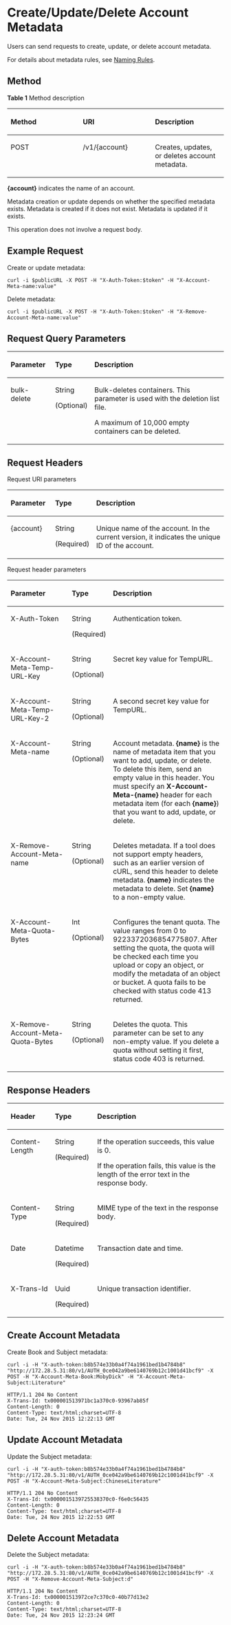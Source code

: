 # Create/Update/Delete Account Metadata<a name="obs_03_0020"></a>

Users can send requests to create, update, or delete account metadata.

For details about metadata rules, see  [Naming Rules](naming-rules.md).

## Method<a name="section3051751717825"></a>

**Table  1**  Method description

<a name="table5599981617825"></a>
<table><thead align="left"><tr id="row1708100417825"><th class="cellrowborder" valign="top" width="33.33333333333333%" id="mcps1.2.4.1.1"><p id="p4138407817825"><a name="p4138407817825"></a><a name="p4138407817825"></a>Method</p>
</th>
<th class="cellrowborder" valign="top" width="33.33333333333333%" id="mcps1.2.4.1.2"><p id="p3711316617825"><a name="p3711316617825"></a><a name="p3711316617825"></a><strong id="b6558304317825"><a name="b6558304317825"></a><a name="b6558304317825"></a>URI</strong></p>
</th>
<th class="cellrowborder" valign="top" width="33.33333333333333%" id="mcps1.2.4.1.3"><p id="p1062627917825"><a name="p1062627917825"></a><a name="p1062627917825"></a>Description</p>
</th>
</tr>
</thead>
<tbody><tr id="row2903806617825"><td class="cellrowborder" valign="top" width="33.33333333333333%" headers="mcps1.2.4.1.1 "><p id="p327315417825"><a name="p327315417825"></a><a name="p327315417825"></a>POST</p>
</td>
<td class="cellrowborder" valign="top" width="33.33333333333333%" headers="mcps1.2.4.1.2 "><p id="p6379890217825"><a name="p6379890217825"></a><a name="p6379890217825"></a>/v1/{account}</p>
</td>
<td class="cellrowborder" valign="top" width="33.33333333333333%" headers="mcps1.2.4.1.3 "><p id="p32856717825"><a name="p32856717825"></a><a name="p32856717825"></a>Creates, updates, or deletes account metadata.</p>
</td>
</tr>
</tbody>
</table>

**\{account\}**  indicates the name of an account.

Metadata creation or update depends on whether the specified metadata exists. Metadata is created if it does not exist. Metadata is updated if it exists.

This operation does not involve a request body.

## Example Request<a name="section58521383"></a>

Create or update metadata:

```
curl -i $publicURL -X POST -H "X-Auth-Token:$token" -H "X-Account-Meta-name:value"
```

Delete metadata:

```
curl -i $publicURL -X POST -H "X-Auth-Token:$token" -H "X-Remove-Account-Meta-name:value"
```

## Request Query Parameters<a name="section45363461144314"></a>

<a name="table50561716144314"></a>
<table><thead align="left"><tr id="row45973958144314"><th class="cellrowborder" valign="top" width="20.66%" id="mcps1.1.4.1.1"><p id="p32903079144314"><a name="p32903079144314"></a><a name="p32903079144314"></a>Parameter</p>
</th>
<th class="cellrowborder" valign="top" width="14.399999999999999%" id="mcps1.1.4.1.2"><p id="p28480451144314"><a name="p28480451144314"></a><a name="p28480451144314"></a>Type</p>
</th>
<th class="cellrowborder" valign="top" width="64.94%" id="mcps1.1.4.1.3"><p id="p25610510144314"><a name="p25610510144314"></a><a name="p25610510144314"></a>Description</p>
</th>
</tr>
</thead>
<tbody><tr id="row13798066144314"><td class="cellrowborder" valign="top" width="20.66%" headers="mcps1.1.4.1.1 "><p id="p43901557144314"><a name="p43901557144314"></a><a name="p43901557144314"></a>bulk-delete</p>
</td>
<td class="cellrowborder" valign="top" width="14.399999999999999%" headers="mcps1.1.4.1.2 "><p id="p66365237144314"><a name="p66365237144314"></a><a name="p66365237144314"></a>String</p>
<p id="p60416223144314"><a name="p60416223144314"></a><a name="p60416223144314"></a>(Optional)</p>
</td>
<td class="cellrowborder" valign="top" width="64.94%" headers="mcps1.1.4.1.3 "><p id="p61875876144314"><a name="p61875876144314"></a><a name="p61875876144314"></a>Bulk-deletes containers. This parameter is used with the deletion list file.</p>
<p id="p20011978144314"><a name="p20011978144314"></a><a name="p20011978144314"></a>A maximum of 10,000 empty containers can be deleted.</p>
</td>
</tr>
</tbody>
</table>

## Request Headers<a name="section39956945"></a>

Request URI parameters

<a name="table17760770152418"></a>
<table><thead align="left"><tr id="row7106630152418"><th class="cellrowborder" valign="top" width="20.66%" id="mcps1.1.4.1.1"><p id="p38766128152418"><a name="p38766128152418"></a><a name="p38766128152418"></a>Parameter</p>
</th>
<th class="cellrowborder" valign="top" width="14.399999999999999%" id="mcps1.1.4.1.2"><p id="p7675774152418"><a name="p7675774152418"></a><a name="p7675774152418"></a>Type</p>
</th>
<th class="cellrowborder" valign="top" width="64.94%" id="mcps1.1.4.1.3"><p id="p25603865152418"><a name="p25603865152418"></a><a name="p25603865152418"></a>Description</p>
</th>
</tr>
</thead>
<tbody><tr id="row8953941152418"><td class="cellrowborder" valign="top" width="20.66%" headers="mcps1.1.4.1.1 "><p id="p54180595152418"><a name="p54180595152418"></a><a name="p54180595152418"></a>{account}</p>
</td>
<td class="cellrowborder" valign="top" width="14.399999999999999%" headers="mcps1.1.4.1.2 "><p id="p26552041152418"><a name="p26552041152418"></a><a name="p26552041152418"></a>String</p>
<p id="p37641781152418"><a name="p37641781152418"></a><a name="p37641781152418"></a>(Required)</p>
</td>
<td class="cellrowborder" valign="top" width="64.94%" headers="mcps1.1.4.1.3 "><p id="p29085411152418"><a name="p29085411152418"></a><a name="p29085411152418"></a>Unique name of the account. In the current version, it indicates the unique ID of the account.</p>
</td>
</tr>
</tbody>
</table>

Request header parameters

<a name="table36367452152418"></a>
<table><thead align="left"><tr id="row3553961152418"><th class="cellrowborder" valign="top" width="28.74%" id="mcps1.1.4.1.1"><p id="p19435463152418"><a name="p19435463152418"></a><a name="p19435463152418"></a>Parameter</p>
</th>
<th class="cellrowborder" valign="top" width="17.97%" id="mcps1.1.4.1.2"><p id="p8482680152418"><a name="p8482680152418"></a><a name="p8482680152418"></a>Type</p>
</th>
<th class="cellrowborder" valign="top" width="53.290000000000006%" id="mcps1.1.4.1.3"><p id="p9858267152418"><a name="p9858267152418"></a><a name="p9858267152418"></a>Description</p>
</th>
</tr>
</thead>
<tbody><tr id="row6028629152418"><td class="cellrowborder" valign="top" width="28.74%" headers="mcps1.1.4.1.1 "><p id="p18556922152418"><a name="p18556922152418"></a><a name="p18556922152418"></a>X-Auth-Token</p>
</td>
<td class="cellrowborder" valign="top" width="17.97%" headers="mcps1.1.4.1.2 "><p id="p26715728152418"><a name="p26715728152418"></a><a name="p26715728152418"></a>String</p>
<p id="p39114965152418"><a name="p39114965152418"></a><a name="p39114965152418"></a>(Required)</p>
</td>
<td class="cellrowborder" valign="top" width="53.290000000000006%" headers="mcps1.1.4.1.3 "><p id="p14195574152418"><a name="p14195574152418"></a><a name="p14195574152418"></a>Authentication token.</p>
</td>
</tr>
<tr id="row60651309152418"><td class="cellrowborder" valign="top" width="28.74%" headers="mcps1.1.4.1.1 "><p id="p60891321152620"><a name="p60891321152620"></a><a name="p60891321152620"></a>X-Account-Meta-Temp-URL-Key</p>
</td>
<td class="cellrowborder" valign="top" width="17.97%" headers="mcps1.1.4.1.2 "><p id="p33249987152620"><a name="p33249987152620"></a><a name="p33249987152620"></a>String</p>
<p id="p48214753152625"><a name="p48214753152625"></a><a name="p48214753152625"></a>(Optional)</p>
</td>
<td class="cellrowborder" valign="top" width="53.290000000000006%" headers="mcps1.1.4.1.3 "><p id="p8894417152620"><a name="p8894417152620"></a><a name="p8894417152620"></a>Secret key value for TempURL.</p>
</td>
</tr>
<tr id="row28489674152543"><td class="cellrowborder" valign="top" width="28.74%" headers="mcps1.1.4.1.1 "><p id="p41579437152620"><a name="p41579437152620"></a><a name="p41579437152620"></a>X-Account-Meta-Temp-URL-Key-2</p>
</td>
<td class="cellrowborder" valign="top" width="17.97%" headers="mcps1.1.4.1.2 "><p id="p12491254152620"><a name="p12491254152620"></a><a name="p12491254152620"></a>String</p>
<p id="p24077077152634"><a name="p24077077152634"></a><a name="p24077077152634"></a>(Optional)</p>
</td>
<td class="cellrowborder" valign="top" width="53.290000000000006%" headers="mcps1.1.4.1.3 "><p id="p5158623152620"><a name="p5158623152620"></a><a name="p5158623152620"></a>A second secret key value for TempURL.</p>
</td>
</tr>
<tr id="row63573785152554"><td class="cellrowborder" valign="top" width="28.74%" headers="mcps1.1.4.1.1 "><p id="p2539795152620"><a name="p2539795152620"></a><a name="p2539795152620"></a>X-Account-Meta-name</p>
</td>
<td class="cellrowborder" valign="top" width="17.97%" headers="mcps1.1.4.1.2 "><p id="p4396868152620"><a name="p4396868152620"></a><a name="p4396868152620"></a>String</p>
<p id="p39948648152636"><a name="p39948648152636"></a><a name="p39948648152636"></a>(Optional)</p>
</td>
<td class="cellrowborder" valign="top" width="53.290000000000006%" headers="mcps1.1.4.1.3 "><p id="p20602066152620"><a name="p20602066152620"></a><a name="p20602066152620"></a>Account metadata. <strong id="b5636878"><a name="b5636878"></a><a name="b5636878"></a>{name}</strong> is the name of metadata item that you want to add, update, or delete. To delete this item, send an empty value in this header. You must specify an <strong id="b151859853693931"><a name="b151859853693931"></a><a name="b151859853693931"></a>X-Account-Meta-{name}</strong> header for each metadata item (for each <strong id="b162145756393931"><a name="b162145756393931"></a><a name="b162145756393931"></a>{name}</strong>) that you want to add, update, or delete.</p>
</td>
</tr>
<tr id="row48993042152554"><td class="cellrowborder" valign="top" width="28.74%" headers="mcps1.1.4.1.1 "><p id="p53629899152620"><a name="p53629899152620"></a><a name="p53629899152620"></a>X-Remove-Account-Meta-name</p>
</td>
<td class="cellrowborder" valign="top" width="17.97%" headers="mcps1.1.4.1.2 "><p id="p49054526152620"><a name="p49054526152620"></a><a name="p49054526152620"></a>String</p>
<p id="p4576070152638"><a name="p4576070152638"></a><a name="p4576070152638"></a>(Optional)</p>
</td>
<td class="cellrowborder" valign="top" width="53.290000000000006%" headers="mcps1.1.4.1.3 "><p id="p13993707152620"><a name="p13993707152620"></a><a name="p13993707152620"></a>Deletes metadata. If a tool does not support empty headers, such as an earlier version of cURL, send this header to delete metadata. <strong id="b28240785"><a name="b28240785"></a><a name="b28240785"></a>{name}</strong> indicates the metadata to delete. Set <strong id="b34741661593953"><a name="b34741661593953"></a><a name="b34741661593953"></a>{name}</strong> to a non-empty value.</p>
</td>
</tr>
<tr id="row8411726201748"><td class="cellrowborder" valign="top" width="28.74%" headers="mcps1.1.4.1.1 "><p id="p10261199201748"><a name="p10261199201748"></a><a name="p10261199201748"></a>X-Account-Meta-Quota-Bytes</p>
</td>
<td class="cellrowborder" valign="top" width="17.97%" headers="mcps1.1.4.1.2 "><p id="p22204726201816"><a name="p22204726201816"></a><a name="p22204726201816"></a>Int</p>
<p id="p65624812201816"><a name="p65624812201816"></a><a name="p65624812201816"></a>(Optional)</p>
</td>
<td class="cellrowborder" valign="top" width="53.290000000000006%" headers="mcps1.1.4.1.3 "><p id="p13536469201748"><a name="p13536469201748"></a><a name="p13536469201748"></a>Configures the tenant quota. The value ranges from 0 to 9223372036854775807. After setting the quota, the quota will be checked each time you upload or copy an object, or modify the metadata of an object or bucket. A quota fails to be checked with status code 413 returned.</p>
</td>
</tr>
<tr id="row8839337201751"><td class="cellrowborder" valign="top" width="28.74%" headers="mcps1.1.4.1.1 "><p id="p44897679201751"><a name="p44897679201751"></a><a name="p44897679201751"></a>X-Remove-Account-Meta-Quota-Bytes</p>
</td>
<td class="cellrowborder" valign="top" width="17.97%" headers="mcps1.1.4.1.2 "><p id="p28351766201824"><a name="p28351766201824"></a><a name="p28351766201824"></a>String</p>
<p id="p53839309201824"><a name="p53839309201824"></a><a name="p53839309201824"></a>(Optional)</p>
</td>
<td class="cellrowborder" valign="top" width="53.290000000000006%" headers="mcps1.1.4.1.3 "><p id="p32873986201751"><a name="p32873986201751"></a><a name="p32873986201751"></a>Deletes the quota. This parameter can be set to any non-empty value. If you delete a quota without setting it first, status code 403 is returned.</p>
</td>
</tr>
</tbody>
</table>

## Response Headers<a name="section46595788165128"></a>

<a name="table38077202192918"></a>
<table><thead align="left"><tr id="row47910623192918"><th class="cellrowborder" valign="top" width="20.419999999999998%" id="mcps1.1.4.1.1"><p id="p55555255192918"><a name="p55555255192918"></a><a name="p55555255192918"></a>Header</p>
</th>
<th class="cellrowborder" valign="top" width="19.55%" id="mcps1.1.4.1.2"><p id="p3681820192918"><a name="p3681820192918"></a><a name="p3681820192918"></a>Type</p>
</th>
<th class="cellrowborder" valign="top" width="60.029999999999994%" id="mcps1.1.4.1.3"><p id="p29791989192918"><a name="p29791989192918"></a><a name="p29791989192918"></a>Description</p>
</th>
</tr>
</thead>
<tbody><tr id="row64340907192918"><td class="cellrowborder" valign="top" width="20.419999999999998%" headers="mcps1.1.4.1.1 "><p id="p44230949192918"><a name="p44230949192918"></a><a name="p44230949192918"></a>Content-Length</p>
</td>
<td class="cellrowborder" valign="top" width="19.55%" headers="mcps1.1.4.1.2 "><p id="p25937099192918"><a name="p25937099192918"></a><a name="p25937099192918"></a>String</p>
<p id="p32107307192918"><a name="p32107307192918"></a><a name="p32107307192918"></a>(Required)</p>
</td>
<td class="cellrowborder" valign="top" width="60.029999999999994%" headers="mcps1.1.4.1.3 "><p id="p50555071192918"><a name="p50555071192918"></a><a name="p50555071192918"></a>If the operation succeeds, this value is 0.</p>
<p id="p52342462192918"><a name="p52342462192918"></a><a name="p52342462192918"></a>If the operation fails, this value is the length of the error text in the response body.</p>
</td>
</tr>
<tr id="row64886044192918"><td class="cellrowborder" valign="top" width="20.419999999999998%" headers="mcps1.1.4.1.1 "><p id="p21278236192918"><a name="p21278236192918"></a><a name="p21278236192918"></a>Content-Type</p>
</td>
<td class="cellrowborder" valign="top" width="19.55%" headers="mcps1.1.4.1.2 "><p id="p45815573192918"><a name="p45815573192918"></a><a name="p45815573192918"></a>String</p>
<p id="p9686974192918"><a name="p9686974192918"></a><a name="p9686974192918"></a>(Required)</p>
</td>
<td class="cellrowborder" valign="top" width="60.029999999999994%" headers="mcps1.1.4.1.3 "><p id="p46447390192918"><a name="p46447390192918"></a><a name="p46447390192918"></a>MIME type of the text in the response body.</p>
</td>
</tr>
<tr id="row15373327192918"><td class="cellrowborder" valign="top" width="20.419999999999998%" headers="mcps1.1.4.1.1 "><p id="p37279969192918"><a name="p37279969192918"></a><a name="p37279969192918"></a>Date</p>
</td>
<td class="cellrowborder" valign="top" width="19.55%" headers="mcps1.1.4.1.2 "><p id="p66887499192918"><a name="p66887499192918"></a><a name="p66887499192918"></a>Datetime</p>
<p id="p65116585192918"><a name="p65116585192918"></a><a name="p65116585192918"></a>(Required)</p>
</td>
<td class="cellrowborder" valign="top" width="60.029999999999994%" headers="mcps1.1.4.1.3 "><p id="p39952043192918"><a name="p39952043192918"></a><a name="p39952043192918"></a>Transaction date and time.</p>
</td>
</tr>
<tr id="row24024074192918"><td class="cellrowborder" valign="top" width="20.419999999999998%" headers="mcps1.1.4.1.1 "><p id="p66901805192918"><a name="p66901805192918"></a><a name="p66901805192918"></a>X-Trans-Id</p>
</td>
<td class="cellrowborder" valign="top" width="19.55%" headers="mcps1.1.4.1.2 "><p id="p50337162192918"><a name="p50337162192918"></a><a name="p50337162192918"></a>Uuid</p>
<p id="p50381277192918"><a name="p50381277192918"></a><a name="p50381277192918"></a>(Required)</p>
</td>
<td class="cellrowborder" valign="top" width="60.029999999999994%" headers="mcps1.1.4.1.3 "><p id="p54351617192918"><a name="p54351617192918"></a><a name="p54351617192918"></a>Unique transaction identifier.</p>
<p id="p19402508192918"><a name="p19402508192918"></a><a name="p19402508192918"></a></p>
</td>
</tr>
</tbody>
</table>

## Create Account Metadata<a name="section31331064"></a>

Create Book and Subject metadata:

```
curl -i -H "X-auth-token:b8b574e33b0a4f74a1961bed1b4784b8" "http://172.28.5.31:80/v1/AUTH_0ce042a9be6140769b12c1001d41bcf9" -X POST -H "X-Account-Meta-Book:MobyDick" -H "X-Account-Meta-Subject:Literature"
```

```
HTTP/1.1 204 No Content
X-Trans-Id: tx000001513971bc1a370c0-93967ab85f
Content-Length: 0
Content-Type: text/html;charset=UTF-8
Date: Tue, 24 Nov 2015 12:22:13 GMT
```

## Update Account Metadata<a name="section3117276019246"></a>

Update the Subject metadata:

```
curl -i -H "X-auth-token:b8b574e33b0a4f74a1961bed1b4784b8" "http://172.28.5.31:80/v1/AUTH_0ce042a9be6140769b12c1001d41bcf9" -X POST -H "X-Account-Meta-Subject:ChineseLiterature"
```

```
HTTP/1.1 204 No Content
X-Trans-Id: tx0000015139725538370c0-f6e0c56435
Content-Length: 0
Content-Type: text/html;charset=UTF-8
Date: Tue, 24 Nov 2015 12:22:53 GMT
```

## Delete Account Metadata<a name="section21941182181512"></a>

Delete the Subject metadata:

```
curl -i -H "X-auth-token:b8b574e33b0a4f74a1961bed1b4784b8" "http://172.28.5.31:80/v1/AUTH_0ce042a9be6140769b12c1001d41bcf9" -X POST -H "X-Remove-Account-Meta-Subject:d"
```

```
HTTP/1.1 204 No Content
X-Trans-Id: tx000001513972ce7c370c0-40b77d13e2
Content-Length: 0
Content-Type: text/html;charset=UTF-8
Date: Tue, 24 Nov 2015 12:23:24 GMT
```

